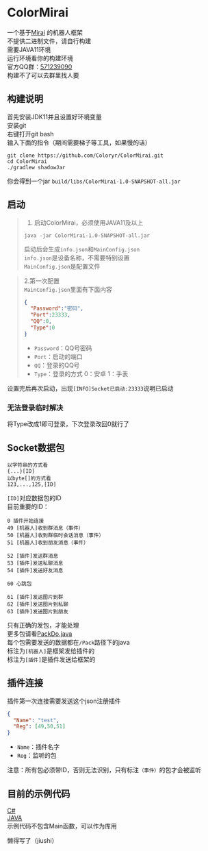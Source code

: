 # ColorMirai
一个基于[Mirai](https://github.com/mamoe/mirai) 的机器人框架  
不提供二进制文件，请自行构建  
需要JAVA11环境  
运行环境看你的构建环境  
官方QQ群：[571239090](https://qm.qq.com/cgi-bin/qm/qr?k=85m_MZMJ7BbyZ2vZW4wHVZGGvGnIL2As&jump_from=webapi)  
构建不了可以去群里找人要
## 构建说明
首先安装JDK11并且设置好环境变量  
安装git  
右键打开git bash  
输入下面的指令（期间需要梯子等工具，如果慢的话）
```
git clone https://github.com/Coloryr/ColorMirai.git
cd ColorMirai
./gradlew shadowJar
```
你会得到一个jar
`build/libs/ColorMirai-1.0-SNAPSHOT-all.jar`  
## 启动
> 1. 启动ColorMirai，必须使用JAVA11及以上
> ```
> java -jar ColorMirai-1.0-SNAPSHOT-all.jar
> ```
> 启动后会生成`info.json`和`MainConfig.json`  
> `info.json`是设备名称，不需要特别设置  
> `MainConfig.json`是配置文件  

> 2.第一次配置  
> `MainConfig.json`里面有下面内容
> ```Json
> {
>   "Password":"密码", 
>   "Port":23333,
>   "QQ":0,
>   "Type":0
> }
> ```
> - `Password`：QQ号密码
> - `Port`：启动的端口
> - `QQ`：登录的QQ号
> - `Type`：登录的方式 0：安卓 1：手表

设置完后再次启动，出现`[INFO]Socket已启动:23333`说明已启动

### 无法登录临时解决
将Type改成1即可登录，下次登录改回0就行了

## Socket数据包
```
以字符串的方式看
{...}[ID]
以byte[]的方式看
123,...,125,[ID]
```
`[ID]`对应数据包的ID  
目前重要的ID：
```
0 插件开始连接
49 [机器人]收到群消息（事件）
50 [机器人]收到群临时会话消息（事件）
51 [机器人]收到朋友消息（事件）

52 [插件]发送群消息
53 [插件]发送私聊消息
54 [插件]发送好友消息

60 心跳包

61 [插件]发送图片到群
62 [插件]发送图片到私聊
63 [插件]发送图片到朋友
```
只有正确的发包，才能处理  
更多包请看[PackDo.java](src/main/java/Color_yr/ColorMirai/Pack/PackDo.java)  
每个包需要发送的数据都在`/Pack`路径下的java  
标注为`[机器人]`是框架发给插件的  
标注为`[插件]`是插件发送给框架的
## 插件连接
插件第一次连接需要发送这个json注册插件
```json
{
  "Name": "test",
  "Reg": [49,50,51]
}
```
- `Name`：插件名字
- `Reg`：监听的包

注意：所有包必须带ID，否则无法识别，只有标注`（事件）`的包才会被监听

## 目前的示例代码
[C#](demo/C%23demo.cs)  
[JAVA](demo/JAVAdemo.java)  
示例代码不包含Main函数，可以作为库用

懒得写了（jiushi）